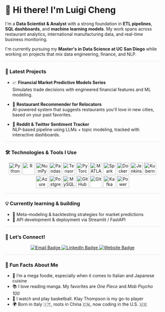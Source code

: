 # 👋 Hi there! I'm Luigi Cheng

I'm a **Data Scientist & Analyst** with a strong foundation in **ETL pipelines**, **SQL dashboards**, and **machine learning models**. My work spans across restaurant analytics, international manufacturing data, and real-time business monitoring.

I'm currently pursuing my **Master's in Data Science at UC San Diego** while working on projects that mix data engineering, finance, and NLP.

<hr style="height:1px;border:none;color:#e1e4e8;background-color:#e1e4e8;" />

### 🚀 Latest Projects

- 📈 <strong>Financial Market Predictive Models Series</strong>  
  Simulates trade decisions with engineered financial features and ML modeling.

- 🍜 <strong>Restaurant Recommender for Relocators</strong>  
  AI-powered system that suggests restaurants you'll love in new cities, based on your past favorites.

- 💬 <strong>Reddit & Twitter Sentiment Tracker</strong>  
  NLP-based pipeline using LLMs + topic modeling, tracked with interactive dashboards.

<hr style="height:1px;border:none;color:#e1e4e8;background-color:#e1e4e8;" />

### 🛠️ Technologies & Tools I Use

<p align="center">
  <img src="https://cdn.jsdelivr.net/gh/devicons/devicon/icons/python/python-original.svg" height="40" alt="Python"/>
  <img src="https://cdn.jsdelivr.net/gh/devicons/devicon/icons/r/r-original.svg" height="40" alt="R"/>
  <img src="https://cdn.jsdelivr.net/gh/devicons/devicon/icons/numpy/numpy-original.svg" height="40" alt="NumPy"/>
  <img src="https://cdn.jsdelivr.net/gh/devicons/devicon/icons/pandas/pandas-original.svg" height="40" alt="Pandas"/>
  <img src="https://cdn.jsdelivr.net/gh/devicons/devicon/icons/tensorflow/tensorflow-original.svg" height="40" alt="TensorFlow"/>
  <img src="https://cdn.jsdelivr.net/gh/devicons/devicon/icons/pytorch/pytorch-original.svg" height="40" alt="PyTorch"/>
  <img src="https://cdn.jsdelivr.net/gh/devicons/devicon/icons/matlab/matlab-original.svg" height="40" alt="MATLAB"/>
  <img src="https://cdn.jsdelivr.net/gh/devicons/devicon/icons/apachespark/apachespark-original.svg" height="40" alt="Spark"/>
  <img src="https://cdn.jsdelivr.net/gh/devicons/devicon/icons/docker/docker-original.svg" height="40" alt="Docker"/>
  <img src="https://cdn.jsdelivr.net/gh/devicons/devicon/icons/jenkins/jenkins-original.svg" height="40" alt="Jenkins"/>
  <img src="https://cdn.jsdelivr.net/gh/devicons/devicon/icons/kubernetes/kubernetes-plain.svg" height="40" alt="Kubernetes"/>
  <img src="https://cdn.jsdelivr.net/gh/devicons/devicon/icons/azure/azure-original.svg" height="40" alt="Azure"/>
  <img src="https://cdn.jsdelivr.net/gh/devicons/devicon/icons/postgresql/postgresql-original.svg" height="40" alt="PostgreSQL"/>
  <img src="https://cdn.jsdelivr.net/gh/devicons/devicon/icons/mysql/mysql-original.svg" height="40" alt="MySQL"/>
  <img src="https://cdn.jsdelivr.net/gh/devicons/devicon/icons/github/github-original.svg" height="40" alt="GitHub"/>
  <img src="https://cdn.jsdelivr.net/gh/devicons/devicon/icons/git/git-original.svg" height="40" alt="Git"/>
  <img src="https://www.vectorlogo.zone/logos/apache_kafka/apache_kafka-icon.svg" height="40" alt="Kafka"/>
  <img src="https://www.vectorlogo.zone/logos/microsoft_powerbi/microsoft_powerbi-icon.svg" height="40" alt="Power BI"/>
</p>

<hr style="height:1px;border:none;color:#e1e4e8;background-color:#e1e4e8;" />

### 💡 Currently learning & building

- 🧠 Meta-modeling & backtesting strategies for market predictions  
- 🔌 API development & deployment via Streamlit / FastAPI

<hr style="height:1px;border:none;color:#e1e4e8;background-color:#e1e4e8;" />

### 🤝 Let’s Connect!

<p align="center">
  <a href="mailto:luigi@luigidata.com" target="_blank">
    <img src="https://img.shields.io/badge/Email-luigi@luigidata.com-blue?style=for-the-badge&logo=gmail" alt="Email Badge"/>
  </a>
  <a href="https://www.linkedin.com/in/luigi-chengwj/" target="_blank">
    <img src="https://img.shields.io/badge/LinkedIn-Luigi%20Cheng-blue?style=for-the-badge&logo=linkedin" alt="LinkedIn Badge"/>
  </a>
  <a href="https://luigidata.com" target="_blank">
    <img src="https://img.shields.io/badge/Website-Luigidata.com-9cf?style=for-the-badge&logo=vercel" alt="Website Badge"/>
  </a>
</p>

<hr style="height:1px;border:none;color:#e1e4e8;background-color:#e1e4e8;" />

### 💬 Fun Facts About Me
- 🍝 I’m a mega foodie, especially when it comes to Italian and Japanese cuisine
- 📚 I love reading manga. My favorites are <em>One Piece</em> and <em>Mob Psycho 100</em>
- 🏀 I watch and play basketball. Klay Thompson is my go-to player
- 🌍 Born in Italy 🇮🇹, roots in China 🇨🇳, now coding in the U.S. 🇺🇸
